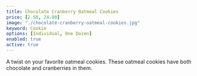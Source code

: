 ```yaml
---
title: Chocolate Cranberry Oatmeal Cookies
price: [2.50, 24.00]
image: "./chocolate-cranberry-oatmeal-cookies.jpg"
keyword: Cookie
options: [Individual, One Dozen]
enabled: true
active: true
---
```

A twist on your favorite oatmeal cookies. These oatmeal cookies have both chocolate and cranberries in them.

